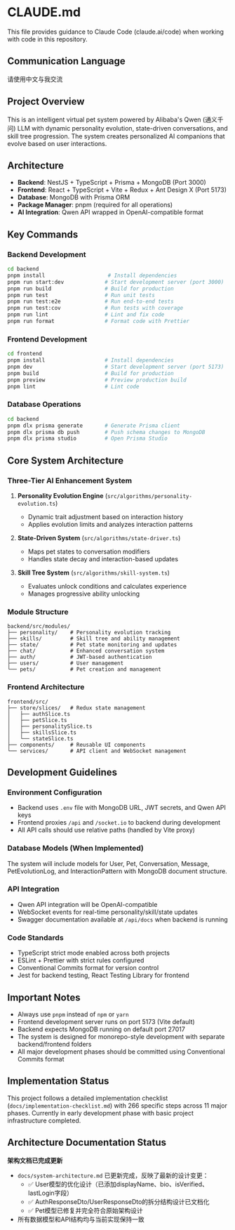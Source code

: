 # CLAUDE.md

This file provides guidance to Claude Code (claude.ai/code) when working with code in this repository.

## Communication Language
请使用中文与我交流

## Project Overview
This is an intelligent virtual pet system powered by Alibaba's Qwen (通义千问) LLM with dynamic personality evolution, state-driven conversations, and skill tree progression. The system creates personalized AI companions that evolve based on user interactions.

## Architecture
- **Backend**: NestJS + TypeScript + Prisma + MongoDB (Port 3000)
- **Frontend**: React + TypeScript + Vite + Redux + Ant Design X (Port 5173) 
- **Database**: MongoDB with Prisma ORM
- **Package Manager**: pnpm (required for all operations)
- **AI Integration**: Qwen API wrapped in OpenAI-compatible format

## Key Commands

### Backend Development
```bash
cd backend
pnpm install                    # Install dependencies
pnpm run start:dev             # Start development server (port 3000)
pnpm run build                 # Build for production
pnpm run test                  # Run unit tests
pnpm run test:e2e              # Run end-to-end tests
pnpm run test:cov              # Run tests with coverage
pnpm run lint                  # Lint and fix code
pnpm run format                # Format code with Prettier
```

### Frontend Development
```bash
cd frontend
pnpm install                   # Install dependencies
pnpm dev                       # Start development server (port 5173)
pnpm build                     # Build for production
pnpm preview                   # Preview production build
pnpm lint                      # Lint code
```

### Database Operations
```bash
cd backend
pnpm dlx prisma generate       # Generate Prisma client
pnpm dlx prisma db push        # Push schema changes to MongoDB
pnpm dlx prisma studio         # Open Prisma Studio
```

## Core System Architecture

### Three-Tier AI Enhancement System
1. **Personality Evolution Engine** (`src/algorithms/personality-evolution.ts`)
   - Dynamic trait adjustment based on interaction history
   - Applies evolution limits and analyzes interaction patterns

2. **State-Driven System** (`src/algorithms/state-driver.ts`) 
   - Maps pet states to conversation modifiers
   - Handles state decay and interaction-based updates

3. **Skill Tree System** (`src/algorithms/skill-system.ts`)
   - Evaluates unlock conditions and calculates experience
   - Manages progressive ability unlocking

### Module Structure
```
backend/src/modules/
├── personality/    # Personality evolution tracking
├── skills/         # Skill tree and ability management  
├── state/          # Pet state monitoring and updates
├── chat/           # Enhanced conversation system
├── auth/           # JWT-based authentication
├── users/          # User management
└── pets/           # Pet creation and management
```

### Frontend Architecture
```
frontend/src/
├── store/slices/   # Redux state management
│   ├── authSlice.ts
│   ├── petSlice.ts
│   ├── personalitySlice.ts
│   ├── skillsSlice.ts
│   └── stateSlice.ts
├── components/     # Reusable UI components
└── services/       # API client and WebSocket management
```

## Development Guidelines

### Environment Configuration
- Backend uses `.env` file with MongoDB URL, JWT secrets, and Qwen API keys
- Frontend proxies `/api` and `/socket.io` to backend during development
- All API calls should use relative paths (handled by Vite proxy)

### Database Models (When Implemented)
The system will include models for User, Pet, Conversation, Message, PetEvolutionLog, and InteractionPattern with MongoDB document structure.

### API Integration
- Qwen API integration will be OpenAI-compatible
- WebSocket events for real-time personality/skill/state updates
- Swagger documentation available at `/api/docs` when backend is running

### Code Standards
- TypeScript strict mode enabled across both projects
- ESLint + Prettier with strict rules configured
- Conventional Commits format for version control
- Jest for backend testing, React Testing Library for frontend

## Important Notes
- Always use `pnpm` instead of `npm` or `yarn`
- Frontend development server runs on port 5173 (Vite default)
- Backend expects MongoDB running on default port 27017
- The system is designed for monorepo-style development with separate backend/frontend folders
- All major development phases should be committed using Conventional Commits format

## Implementation Status
This project follows a detailed implementation checklist (`docs/implementation-checklist.md`) with 266 specific steps across 11 major phases. Currently in early development phase with basic project infrastructure completed.

## Architecture Documentation Status
**架构文档已完成更新**
- `docs/system-architecture.md` 已更新完成，反映了最新的设计变更：
  - ✅ User模型的优化设计（已添加displayName、bio、isVerified、lastLogin字段）
  - ✅ AuthResponseDto/UserResponseDto的拆分结构设计已文档化
  - ✅ Pet模型已修复并完全符合原始架构设计
- 所有数据模型和API结构均与当前实现保持一致
